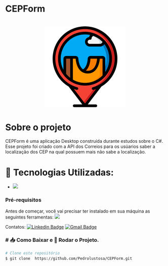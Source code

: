 # CEPForm 
<h1 align="center"> 
<img src=https://github.com/Pedrolustosa/CEPForm/blob/master/CEPForm/Image/map-marker.png>
</h1>

# Sobre o projeto

 CEPForm é uma aplicação Desktop construída durante estudos sobre o C#. Esse projeto foi criado com a API dos Correios para os usúarios saber a localização dos CEP na qual
 possuem mais não sabe a localização.

# 📱 Tecnologias Utilizadas:
- <img src="https://img.shields.io/badge/C%23-239120?style=for-the-badge&logo=c-sharp&logoColor=white"> 

### Pré-requisitos

Antes de começar, você vai precisar ter instalado em sua máquina as seguintes ferramentas: <img src="https://img.shields.io/badge/Visual_Studio_2019-5C2D91?style=for-the-badge&logo=visual%20studio&logoColor=white">

Contatos:
[![Linkedin Badge](https://img.shields.io/badge/LinkedIn-0077B5?style=for-the-badge&logo=linkedin&logoColor=white&link=https://www.linkedin.com/in/pedro-henrique-lustosa-e-silva-29b827144)](https://www.linkedin.com/in/pedro-henrique-lustosa-e-silva-29b827144)
[![Gmail Badge](https://img.shields.io/badge/Gmail-D14836?style=for-the-badge&logo=gmail&logoColor=white&link=pedroeternalss@gmail.com)](mailto:pedroeternalss@gmail.com)


### # 📥 Como Baixar e 🎲 Rodar o Projeto.  

```bash
# Clone este repositório
$ git clone  https://github.com/Pedrolustosa/CEPForm.git

